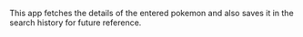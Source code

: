 This app fetches the details of the entered pokemon and also saves it in the search history for future reference.
